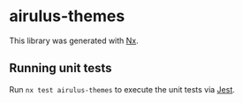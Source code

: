 # airulus-themes

This library was generated with [Nx](https://nx.dev).

## Running unit tests

Run `nx test airulus-themes` to execute the unit tests via [Jest](https://jestjs.io).
